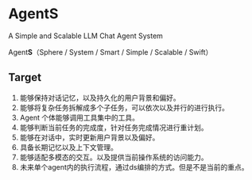 # AgentS
A Simple and Scalable LLM Chat Agent System

Agent**S**（Sphere / System  / Smart / Simple / Scalable / Swift）

## Target 
1. 能够保持对话记忆，以及持久化的用户背景和偏好。
2. 能够将复杂任务拆解成多个子任务，可以依次以及并行的进行执行。
3. Agent 个体能够调用工具集中的工具。
4. 能够判断当前任务的完成度，针对任务完成情况进行重计划。
5. 能够在对话中，实时更新用户背景以及偏好。
6. 具备长期记忆以及上下文管理。
7. 能够适配多模态的交互。以及提供当前操作系统的访问能力。
8. 未来单个agent内的执行流程，通过ds编排的方式。但是不是当前的重点。
